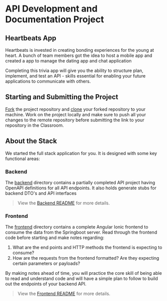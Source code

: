 # API Development and Documentation Project

## Heartbeats App

Heartbeats is invested in creating bonding experiences for the young at heart. A bunch of team members got the idea to host a mobile app and created a app to manage the dating app and chat application

Completing this trivia app will give you the ability to structure plan, implement, and test an API - skills essential for enabling your future applications to communicate with others.

## Starting and Submitting the Project

[Fork](https://help.github.com/en/articles/fork-a-repo) the project repository and [clone](https://help.github.com/en/articles/cloning-a-repository) your forked repository to your machine. Work on the project locally and make sure to push all your changes to the remote repository before submitting the link to your repository in the Classroom.

## About the Stack

We started the full stack application for you. It is designed with some key functional areas:

### Backend

The [backend](./backend/README.md) directory contains a partially completed API project having OpenAPI definitions for all API endpoints. It also holds generate stubs for backend DTO's and API interfaces

> View the [Backend README](./backend/README.md) for more details.

### Frontend

The [frontend](./frontend/README.md) directory contains a complete Angular Ionic frontend to consume the data from the Springboot server. Read through the frontend code before starting and make notes regarding:

1. What are the end points and HTTP methods the frontend is expecting to consume?
2. How are the requests from the frontend formatted? Are they expecting certain parameters or payloads?

By making notes ahead of time, you will practice the core skill of being able to read and understand code and will have a simple plan to follow to build out the endpoints of your backend API.

> View the [Frontend README](./frontend/README.md) for more details.
